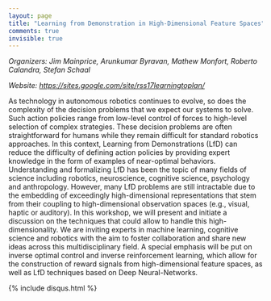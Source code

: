 ```yaml
---
layout: page
title: "Learning from Demonstration in High-Dimensional Feature Spaces"
comments: true
invisible: true
---
```


<p class="text-left"><i>Organizers: Jim Mainprice, Arunkumar Byravan, Mathew Monfort, Roberto Calandra, Stefan Schaal</i></p>
<p class="text-left"><i>Website: <a href="https://sites.google.com/site/rss17learningtoplan/">https://sites.google.com/site/rss17learningtoplan/</a></i></p>

<p>
As technology in autonomous robotics continues to evolve, so does the
complexity of the decision problems that we expect our systems to solve. Such
action policies range from low-level control of forces to high-level selection
of complex strategies. These decision problems are often straightforward for
humans while they remain difficult for standard robotics approaches. In this
context, Learning from Demonstrations (LfD) can reduce the difficulty of
defining action policies by providing expert knowledge in the form of examples
of near-optimal behaviors. Understanding and formalizing LfD has been the topic
of many fields of science including robotics, neuroscience, cognitive science,
psychology and anthropology. However, many LfD problems are still intractable
due to the embedding of exceedingly high-dimensional representations that stem
from their coupling to high-dimensional observation spaces (e.g., visual,
haptic or auditory). In this workshop, we will present and initiate a
discussion on the techniques that could allow to handle this
high-dimensionality. We are inviting experts in machine learning, cognitive
science and robotics with the aim to foster collaboration and share new ideas
across this multidisciplinary field. A special emphasis will be put on inverse
optimal control and inverse reinforcement learning, which allow for the
construction of reward signals from high-dimensional feature spaces, as well as
LfD techniques based on Deep Neural-Networks.
</p>



{% include disqus.html %}